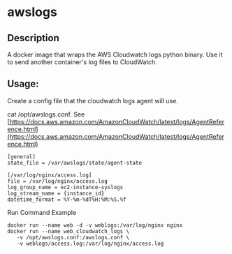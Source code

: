 # awslogs

## Description
A docker image that wraps the AWS Cloudwatch logs python binary. Use it to send another container's log files to CloudWatch.

## Usage:

Create a config file that the cloudwatch logs agent will use.

cat /opt/awslogs.conf. See [https://docs.aws.amazon.com/AmazonCloudWatch/latest/logs/AgentReference.html](https://docs.aws.amazon.com/AmazonCloudWatch/latest/logs/AgentReference.html)

	[general]
	state_file = /var/awslogs/state/agent-state
	
	[/var/log/nginx/access.log]
	file = /var/log/nginx/access.log
	log_group_name = ec2-instance-syslogs
	log_stream_name = {instance_id}
	datetime_format = %Y-%m-%dT%H:%M:%S.%f

Run Command Example

	docker run --name web -d -v weblogs:/var/log/nginx nginx
	docker run --name web_cloudwatch_logs \
	   -v /opt/awslogs.conf:/awslogs.conf \
	   -v weblogs/access.log:/var/log/nginx/access.log